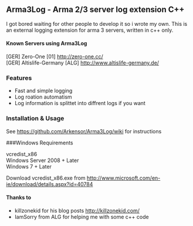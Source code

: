 ## Arma3Log - Arma 2/3 server log extension C++

I got bored waiting for other people to develop it so i wrote my own.
This is an external logging extension for arma 3 servers, written in c++ only. 


#### Known Servers using Arma3Log
[GER] Zero-One [01] http://zero-one.cc/  
[GER] Altislife-Germany [ALG] http://www.altislife-germany.de/  


### Features

- Fast and simple logging
- Log roation automatism
- Log information is splittet into diffrent logs if you want 


### Installation & Usage

See https://github.com/Arkensor/Arma3Log/wiki for instructions


###Windows Requirements

vcredist_x86  
Windows Server 2008 + Later  
Windows 7 + Later  

Download vcredist_x86.exe from http://www.microsoft.com/en-ie/download/details.aspx?id=40784

#### Thanks to

- killzonekid for his blog posts http://killzonekid.com/
- IamSorry from ALG for helping me with some c++ code
